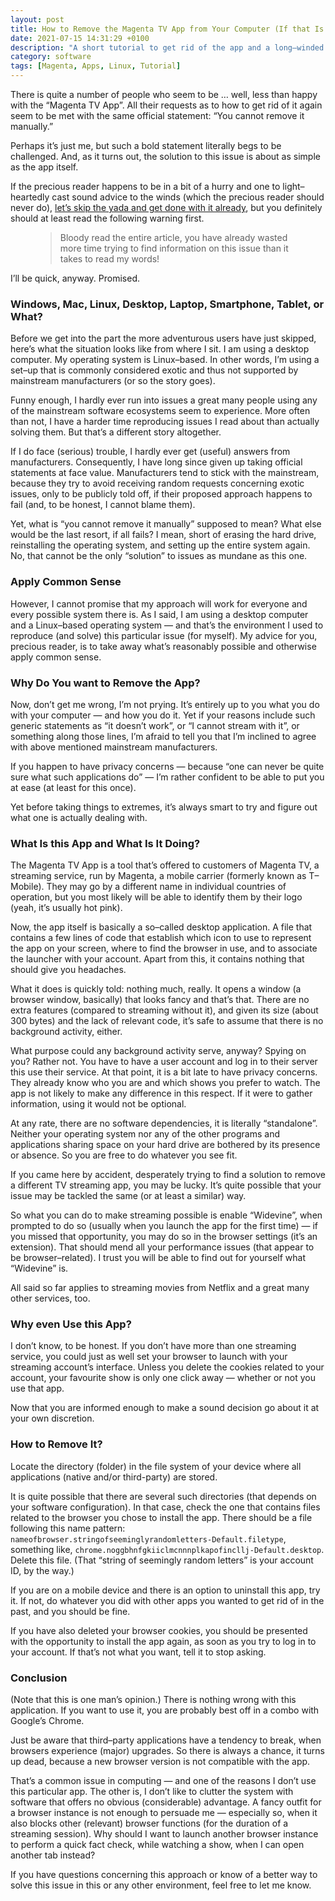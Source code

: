 ```yaml
---
layout: post
title: How to Remove the Magenta TV App from Your Computer (If that Is What You Really Want)
date: 2021-07-15 14:31:29 +0100
description: "A short tutorial to get rid of the app and a long–winded explanation you definitely should read."
category: software
tags: [Magenta, Apps, Linux, Tutorial]
---
```


There is quite a number of people who seem to be … well, less than happy with the “Magenta <abbr>TV</abbr> App”. All their requests as to how to get rid of it again seem to be met with the same official statement: “You cannot remove it manually.”

Perhaps it’s just me, but such a bold statement literally begs to be challenged. And, as it turns out, the solution to this issue is about as simple as the app itself.

<!--more-->

If the precious reader happens to be in a bit of a hurry and one to light–heartedly cast sound advice to the winds (which the precious reader should never do), <a href="#howto">let’s skip the yada and get done with it already</a>, but you definitely should at least read the following warning first.

<figure>
<blockquote>
Bloody read the entire article, you have already wasted more time trying to find information on this issue than it takes to read my words!
</blockquote>
</figure>

I’ll be quick, anyway. Promised.

<h3>Windows, Mac, Linux, Desktop, Laptop, Smartphone, Tablet, or What?</h3>

Before we get into the part the more adventurous users have just skipped, here’s what the situation looks like from where I sit. I am using a desktop computer. My operating system is Linux–based. In other words, I’m using a set–up that is commonly considered exotic and thus not supported by mainstream manufacturers (or so the story goes).

Funny enough, I hardly ever run into issues a great many people using any of the mainstream software ecosystems seem to experience. More often than not, I have a harder time reproducing issues I read about than actually solving them. But that’s a different story altogether.

If I do face (serious) trouble, I hardly ever get (useful) answers from manufacturers. Consequently, I have long since given up taking official statements at face value. Manufacturers tend to stick with the mainstream, because they try to avoid receiving random requests concerning exotic issues, only to be publicly told off, if their proposed approach happens to fail (and, to be honest, I cannot blame them).

Yet, what is “you cannot remove it manually” supposed to mean? What else would be the last resort, if all fails? I mean, short of erasing the hard drive, reinstalling the operating system, and setting up the entire system again. No, that cannot be the only “solution” to issues as mundane as this one.

<h3>Apply Common Sense</h3>

However, I cannot promise that my approach will work for everyone and every possible system there is. As I said, I am using a desktop computer and a Linux–based operating system — and that’s the environment I used to reproduce (and solve) this particular issue (for myself). My advice for you, precious reader, is to take away what’s reasonably possible and otherwise apply common sense.

<h3>Why Do You want to Remove the App?</h3>

Now, don’t get me wrong, I’m not prying. It’s entirely up to you what you do with your computer — and how you do it. Yet if your reasons include such generic statements as “it doesn’t work”, or “I cannot stream with it”, or something along those lines, I’m afraid to tell you that I’m inclined to agree with above mentioned mainstream manufacturers. 

If you happen to have privacy concerns — because “one can never be quite sure what such applications do” — I’m rather confident to be able to put you at ease (at least for this once).

Yet before taking things to extremes, it’s always smart to try and figure out what one is actually dealing with.

<h3>What Is this App and What Is It Doing?</h3>

The Magenta <abbr>TV</abbr> App is a tool that’s offered to customers of Magenta <abbr>TV</abbr>, a streaming service, run by Magenta, a mobile carrier (formerly known as T–Mobile). They may go by a different name in individual countries of operation, but you most likely will be able to identify them by their logo (yeah, it’s usually hot pink).

Now, the app itself is basically a so–called desktop application. A file that contains a few lines of code that establish which icon to use to represent the app on your screen, where to find the browser in use, and to associate the launcher with your account. Apart from this, it contains nothing that should give you headaches.

What it does is quickly told: nothing much, really. It opens a window (a browser window, basically) that looks fancy  and that’s that. There are no extra features (compared to streaming without it), and given its size (about 300 bytes) and the lack of relevant code, it’s safe to assume that there is no background activity, either. 

What purpose could any background activity serve, anyway? Spying on you? Rather not. You have to have a user account and log in to their server this use their service. At that point, it is a bit late to have privacy concerns. They already know who you are and which shows you prefer to watch. The app is not likely to make any difference in this respect. If it were to gather information, using it would not be optional.

At any rate, there are no software dependencies, it is literally “standalone”. Neither your operating system nor any of the other programs and applications sharing space on your hard drive are bothered by its presence or absence. So you are free to do whatever you see fit. 

If you came here by accident, desperately trying to find a solution to remove a different <abbr>TV</abbr> streaming app, you may be lucky. It’s quite possible that your issue may be tackled the same (or at least a similar) way.

So what you can do to make streaming possible is enable “Widevine”, when prompted to do so (usually when you launch the app for the first time) — if you missed that opportunity, you may do so in the browser settings (it’s an extension). That should mend all your performance issues (that appear to be browser–related). I trust you will be able to find out for yourself what “Widevine” is.

All said so far applies to streaming movies from Netflix and a great many other services, too.

<h3>Why even Use this App?</h3>

I don’t know, to be honest. If you don’t have more than one streaming service, you could just as well set your browser to launch with your streaming account’s interface. Unless you delete the cookies related to your account, your favourite show is only one click away — whether or not you use that app.

<p id="howto">Now that you are informed enough to make a sound decision go about it at your own discretion.</p>

<h3>How to Remove It?</h3>

Locate the directory (folder) in the file system of your device where all applications (native and/or third-party) are stored. 

It is quite possible that there are several such directories (that depends on your software configuration). In that case, check the one that contains files related to the browser you chose to install the app. There should be a file following this name pattern: <code>nameofbrowser.stringofseeminglyrandomletters-Default.filetype</code>, something like, <code>chrome.noggbhnfgkiiclmcnnnplkapofincllj-Default.desktop</code>. Delete this file. (That “string of seemingly random letters” is your account <abbr>ID</abbr>, by the way.)

If you are on a mobile device and there is an option to uninstall this app, try it. If not, do whatever you did with other apps you wanted to get rid of in the past, and you should be fine.

If you have also deleted your browser cookies, you should be presented with the opportunity to install the app again, as soon as you try to log in to your account. If that’s not what you want, tell it to stop asking.

<h3>Conclusion</h3>

(Note that this is one man’s opinion.) There is nothing wrong with this application. If you want to use it, you are probably best off in a combo with Google’s Chrome. 

Just be aware that third–party applications have a tendency to break, when browsers experience (major) upgrades. So there is always a chance, it turns up dead, because a new browser version is not compatible with the app.

That’s a common issue in computing — and one of the reasons I don’t use this particular app. The other is, I don’t like to clutter the system with software that offers no obvious (considerable) advantage. A fancy outfit for a browser instance is not enough to persuade me — especially so, when it also blocks other (relevant) browser functions (for the duration of a streaming session). Why should I want to launch another browser instance to perform a quick fact check, while watching a show, when I can open another tab instead?

If you have questions concerning this approach or know of a better way to solve this issue in this or any other environment, feel free to let me know. 